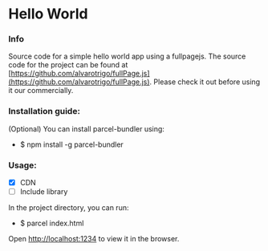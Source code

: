 # Hello World

### Info
Source code for a simple hello world app using a fullpagejs. The source code for the project can be found at [https://github.com/alvarotrigo/fullPage.js](https://github.com/alvarotrigo/fullPage.js). Please check it out before using it our commercially.

### Installation guide:
(Optional) You can install parcel-bundler using:
- $ npm install -g parcel-bundler

### Usage:
- [x] CDN
- [ ] Include library

In the project directory, you can run:
- $ parcel index.html

Open [http://localhost:1234](http://localhost:1234) to view it in the browser.